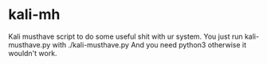 # kali-mh
Kali musthave script to do some useful shit with ur system.
You just run kali-musthave.py with ./kali-musthave.py
And you need python3 otherwise it wouldn't work.
